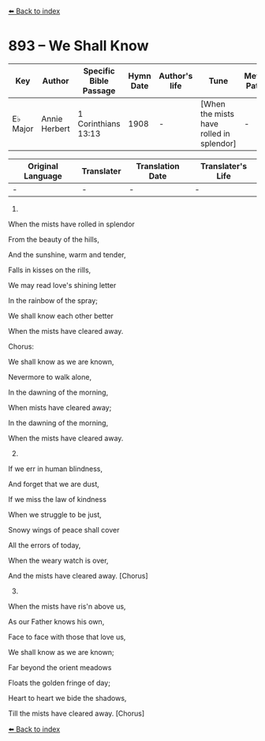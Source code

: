 [⬅️ Back to index](../README.md)

# 893 – We Shall Know

Key | Author   | Specific Bible Passage     |Hymn Date |Author's life |Tune |Metrical Pattern   |Composer/Source
-- | --------- | ---------------------------|----------|--------------|-----|-------------------|-------------  
E♭ Major |Annie Herbert |1 Corinthians 13:13 |1908 |- |[When the mists have rolled in splendor] |- |J. H. Anderson

Original Language | Translater | Translation Date   | Translater's Life  
----------------- | --------- | --------------------|-------------     
\- |- |- |-




1.

When the mists have rolled in splendor

From the beauty of the hills,

And the sunshine, warm and tender,

Falls in kisses on the rills,

We may read love's shining letter

In the rainbow of the spray;

We shall know each other better

When the mists have cleared away.



Chorus:

We shall know as we are known,

Nevermore to walk alone,

In the dawning of the morning,

When mists have cleared away;

In the dawning of the morning,

When the mists have cleared away.



2.

If we err in human blindness,

And forget that we are dust,

If we miss the law of kindness

When we struggle to be just,

Snowy wings of peace shall cover

All the errors of today,

When the weary watch is over,

And the mists have cleared away.  [Chorus]



3.

When the mists have ris'n above us,

As our Father knows his own, 

Face to face with those that love us,

We shall know as we are known;

Far beyond the orient meadows 

Floats the golden fringe of day;

Heart to heart we bide the shadows,

Till the mists have cleared away.  [Chorus]



[⬅️ Back to index](../README.md)
